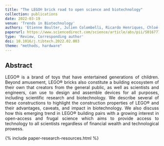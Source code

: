 ```yaml
---
title: "The LEGO® brick road to open science and biotechnology"
collection: publications
date: 2022-03-19
venue: 'Trends in Biotechnology'
authors: 'Etienne Boulter, Julien Colombelli, Ricardo Henriques, Chloé C Féral'
paperurl: https://www.sciencedirect.com/science/article/abs/pii/S0167779922000348
type: 'Review, Corresponding author'
doi: 10.1016/j.tibtech.2022.02.003
theme: "methods, hardware"
---
```


<h2> Abstract </h2>
<p align= "justify">
LEGO® is a brand of toys that have entertained generations of children. Beyond amusement, LEGO® bricks also constitute a building ecosystem of their own that creators from the general public, as well as scientists and engineers, can use to design and assemble devices for all purposes, including scientific research and biotechnology. We describe several of these constructions to highlight the construction properties of LEGO® and their advantages, caveats, and impact in biotechnology. We also discuss how this emerging trend in LEGO® building pairs with a growing interest in open-access and frugal science which aims to provide access to technology to all scientists regardless of financial wealth and technological prowess.

{% include paper-research-resources.html %}
